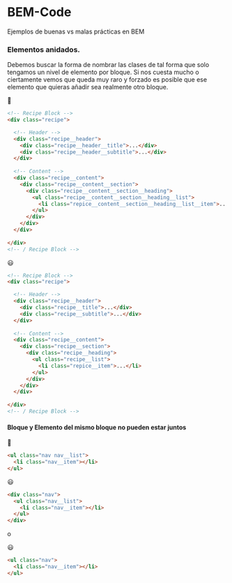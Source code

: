 # BEM-Code
Ejemplos de buenas vs malas prácticas en BEM

### Elementos anidados.

Debemos buscar la forma de nombrar las clases de tal forma que solo tengamos un nivel de elemento por bloque. Si nos cuesta mucho o ciertamente vemos que queda muy raro y forzado es posible que ese elemento que quieras añadir sea realmente otro bloque.

:see_no_evil:
```html
<!-- Recipe Block -->
<div class="recipe">

  <!-- Header -->
  <div class="recipe__header">
    <div class="recipe__header__title">...</div>
    <div class="recipe__header__subtitle">...</div>
  </div>
  
  <!-- Content -->
  <div class="recipe__content">
    <div class="recipe__content__section">
      <div class="recipe__content__section__heading">
        <ul class="recipe__content__section__heading__list">
          <li class="repice__content__section__heading__list__item">...</li>
        </ul>
      </div>
    </div>
  </div>
  
</div>
<!-- / Recipe Block -->
```

:smiley:
```html
<!-- Recipe Block -->
<div class="recipe">

  <!-- Header -->
  <div class="recipe__header">
    <div class="recipe__title">...</div>
    <div class="recipe__subtitle">...</div>
  </div>
  
  <!-- Content -->  
  <div class="recipe__content">
    <div class="recipe__section">
      <div class="recipe__heading">
        <ul class="recipe__list">
          <li class="repice__item">...</li>
        </ul>
      </div>
    </div>
  </div>
  
</div>
<!-- / Recipe Block -->
```



#### Bloque y Elemento del mismo bloque no pueden estar juntos

:see_no_evil:
```html
<ul class="nav nav__list">
  <li class="nav__item"></li>
</ul>
```

:smiley:
```html
<div class="nav">
  <ul class="nav__list">
    <li class="nav__item"></li>
  </ul>
</div>
```

o

:smiley:
```html
<ul class="nav">
  <li class="nav__item"></li>
</ul>
```
